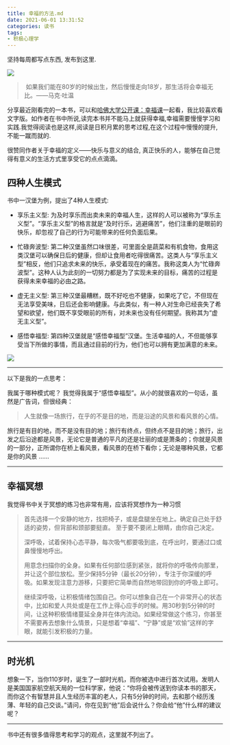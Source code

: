 ```yaml
---
title: 幸福的方法.md
date: 2021-06-01 13:31:52
categories: 读书
tags: 
- 积极心理学
---
```


坚持每周都写点东西, 发布到这里. 



![](https://www.hualigs.cn/image/60b5da5888d8e.jpg)

>  如果我们能在80岁的时候出生，然后慢慢走向18岁，那生活将会幸福无比。——马克·吐温


分享最近刚看完的一本书，可以和[哈佛大学公开课：幸福课](https://open.163.com/newview/movie/courseintro?newurl=M6HV755O6)一起看，我比较喜欢看文字版。如作者在书中所说,读完本书并不能马上就获得幸福,幸福需要慢慢学习和实践.我觉得阅读也是这样,阅读是日积月累的思考过程,在这个过程中慢慢的提升,不能一蹴而就的.

很赞同作者关于幸福的定义——快乐与意义的结合, 真正快乐的人，能够在自己觉得有意义的生活方式里享受它的点点滴滴。

## 四种人生模式

书中一汉堡为例，提出了4种人生模式:

- 享乐主义型: 为及时享乐而出卖未来的幸福人生，这样的人可以被称为“享乐主义型”。“享乐主义型”的格言就是“及时行乐，逃避痛苦”，他们注重的是眼前的快乐，却忽视了自己的行为可能带来的任何负面后果。

- 忙碌奔波型: 第二种汉堡虽然口味很差，可里面全是蔬菜和有机食物，食用这类汉堡可以确保日后的健康，但却让食用者吃得很痛苦。这类人与“享乐主义型”相反，他们只追求未来的快乐，承受着现在的痛苦。我称这类人为“忙碌奔波型”。这种人认为此刻的一切努力都是为了实现未来的目标，痛苦的过程是获得未来幸福的必由之路。

- 虚无主义型: 第三种汉堡最糟糕，既不好吃也不健康，如果吃了它，不但现在无法享受美味，日后还会影响健康。与此类似，有一种人对生命已经丧失了希望和欲望，他们既不享受眼前的所有，对未来也没有任何期望。我称其为“虚无主义型”。

- 感悟幸福型: 第四种汉堡就是“感悟幸福型”汉堡。生活幸福的人，不但能够享受当下所做的事情，而且通过目前的行为，他们也可以拥有更加满意的未来。

![](https://www.hualigs.cn/image/60b5cb8d065c4.jpg)

--- 
以下是我的一点思考：

我属于哪种模式呢？ 我觉得我属于“感悟幸福型”。从小的就很喜欢的一句话，虽然是广告词，但很经典：

> 人生就像一场旅行，在乎的不是目的地，而是沿途的风景和看风景的心情。

旅行是有目的地，而不是没有目的地；旅行有终点，但终点不是目的地；旅行，出发之后沿途都是风景，无论它是普通的平凡的还是壮丽的或是萧条的；你就是风景的一部分，正所谓你在桥上看风景，看风景的在桥下看你；无论是哪种风景，它都是你的风景 ......

---

## 幸福冥想

我觉得书中关于冥想的练习也非常有用，应该将冥想作为一种习惯

> 首先选择一个安静的地方，找把椅子，或是盘腿坐在地上。确定自己处于舒适的姿势，但背部和颈部要挺直。 至于要不要闭上眼睛，由你自己决定。
>
> 深呼吸，试着保持心态平静，每次吸气都要吸到底，在呼出时，要通过口或鼻慢慢地呼出。
>
> 用意念扫描你的全身。如果有任何部位感到紧张，就将你的呼吸传向那里，并让这个部位放松。至少保持5分钟（最长20分钟），专注于你深缓的呼吸。如果发现注意力游移，只要把它简单而自然地带回到你的呼吸上即可。
>
> 继续深呼吸，让积极情绪包围自己。你可以想象自己在一个非常开心的状态中，比如和爱人共处或是在工作上得心应手的时候。用30秒到5分钟的时间，让这种积极情绪蔓延全身并在体内流动。如果经常做这个练习，你甚至不需要再去想象什么情景，只是想着“幸福”、“宁静”或是“欢愉”这样的字眼，就能引发积极的力量。

---

## 时光机

想象一下，当你110岁时，诞生了一部时光机，而你被选中进行首次试用。发明人是美国国家航空航天局的一位科学家，他说：“你将会被传送到你读本书的那天，而你这个有智慧并且人生经历丰富的老人，只有5分钟的时间，去和那个经历浅薄、年轻的自己交谈。”请问，你在见到“他”后会说什么？你会给“他”什么样的建议呢？



---

书中还有很多值得思考和学习的观点，这里就不列出了。




